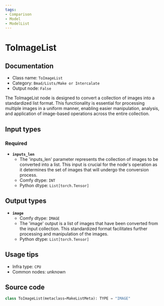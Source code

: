 ```yaml
---
tags:
- Comparison
- Model
- ModelList
---
```


# ToImageList
## Documentation
- Class name: `ToImageList`
- Category: `Bmad/Lists/Make or Intercalate`
- Output node: `False`

The ToImageList node is designed to convert a collection of images into a standardized list format. This functionality is essential for processing multiple images in a uniform manner, enabling easier manipulation, analysis, and application of image-based operations across the entire collection.
## Input types
### Required
- **`inputs_len`**
    - The 'inputs_len' parameter represents the collection of images to be converted into a list. This input is crucial for the node's operation as it determines the set of images that will undergo the conversion process.
    - Comfy dtype: `INT`
    - Python dtype: `List[torch.Tensor]`
## Output types
- **`image`**
    - Comfy dtype: `IMAGE`
    - The 'image' output is a list of images that have been converted from the input collection. This standardized format facilitates further processing and manipulation of the images.
    - Python dtype: `List[torch.Tensor]`
## Usage tips
- Infra type: `CPU`
- Common nodes: unknown


## Source code
```python
class ToImageList(metaclass=MakeListMeta): TYPE = "IMAGE"

```
